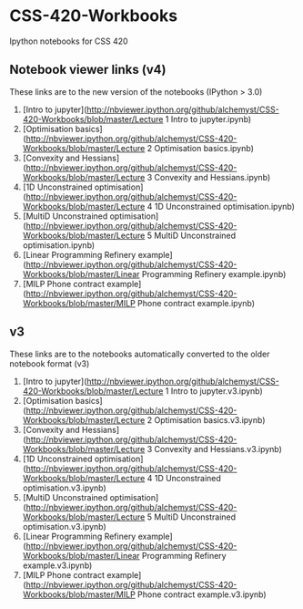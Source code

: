 # CSS-420-Workbooks
Ipython notebooks for CSS 420

## Notebook viewer links (v4)
These links are to the new version of the notebooks (IPython > 3.0)

1. [Intro to jupyter](http://nbviewer.ipython.org/github/alchemyst/CSS-420-Workbooks/blob/master/Lecture 1 Intro to jupyter.ipynb)
2. [Optimisation basics](http://nbviewer.ipython.org/github/alchemyst/CSS-420-Workbooks/blob/master/Lecture 2 Optimisation basics.ipynb)
3. [Convexity and Hessians](http://nbviewer.ipython.org/github/alchemyst/CSS-420-Workbooks/blob/master/Lecture 3 Convexity and Hessians.ipynb)
4. [1D Unconstrained optimisation](http://nbviewer.ipython.org/github/alchemyst/CSS-420-Workbooks/blob/master/Lecture 4 1D Unconstrained optimisation.ipynb)
5. [MultiD Unconstrained optimisation](http://nbviewer.ipython.org/github/alchemyst/CSS-420-Workbooks/blob/master/Lecture 5 MultiD Unconstrained optimisation.ipynb)
6. [Linear Programming Refinery example](http://nbviewer.ipython.org/github/alchemyst/CSS-420-Workbooks/blob/master/Linear Programming Refinery example.ipynb)
7. [MILP Phone contract example](http://nbviewer.ipython.org/github/alchemyst/CSS-420-Workbooks/blob/master/MILP Phone contract example.ipynb)


## v3
These links are to the notebooks automatically converted to the older notebook format (v3)

1. [Intro to jupyter](http://nbviewer.ipython.org/github/alchemyst/CSS-420-Workbooks/blob/master/Lecture 1 Intro to jupyter.v3.ipynb)
2. [Optimisation basics](http://nbviewer.ipython.org/github/alchemyst/CSS-420-Workbooks/blob/master/Lecture 2 Optimisation basics.v3.ipynb)
3. [Convexity and Hessians](http://nbviewer.ipython.org/github/alchemyst/CSS-420-Workbooks/blob/master/Lecture 3 Convexity and Hessians.v3.ipynb)
4. [1D Unconstrained optimisation](http://nbviewer.ipython.org/github/alchemyst/CSS-420-Workbooks/blob/master/Lecture 4 1D Unconstrained optimisation.v3.ipynb)
5. [MultiD Unconstrained optimisation](http://nbviewer.ipython.org/github/alchemyst/CSS-420-Workbooks/blob/master/Lecture 5 MultiD Unconstrained optimisation.v3.ipynb)
6. [Linear Programming Refinery example](http://nbviewer.ipython.org/github/alchemyst/CSS-420-Workbooks/blob/master/Linear Programming Refinery example.v3.ipynb)
7. [MILP Phone contract example](http://nbviewer.ipython.org/github/alchemyst/CSS-420-Workbooks/blob/master/MILP Phone contract example.v3.ipynb)

